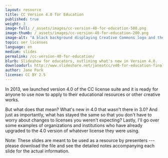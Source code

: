 ```yaml
---
layout: resource
title: CC Version 4.0 for Education
published: true
weight: 3
image-full: /_assets/images/cc-version-40-for-education-500.png
image-thumb: /_assets/images/cc-version-40-for-education-200.png
image-alt: "A black background displaying Creative Commons logo and the 4.0 version of education"
topic: oer licenses
language: en
medium: slides
permalink: /cc-version-40-for-education/
blurb: Slideshow for educators, outlining what's new in Version 4.0.
downloadurl: http://www.slideshare.net/janeatcc/v40-for-education-final
author: Jane Park
license: CC BY 2.5
---
```


In 2013, we launched version 4.0 of the CC license suite and it is ready for anyone to use now to apply to their educational resources or other creative works.

But what does that mean? What's new in 4.0 that wasn't there in 3.0? And just as importantly, what has stayed the same so that you don't have to worry about changes to licenses you weren't expecting? Lastly, I'll go over some examples of organizations and institutions who have already upgraded to the 4.0 version of whatever license they were using.

Note: These slides are meant to be used as a resource by presenters --- please download the file and see the detailed notes accompanying each slide for the actual information.
